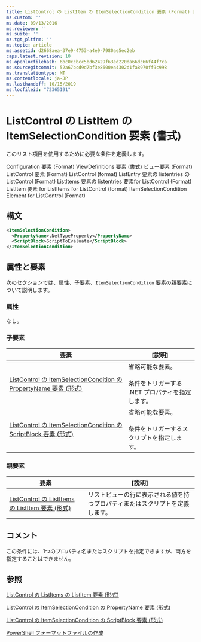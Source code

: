 ```yaml
---
title: ListControl の ListItem の ItemSelectionCondition 要素 (Format) |Microsoft Docs
ms.custom: ''
ms.date: 09/13/2016
ms.reviewer: ''
ms.suite: ''
ms.tgt_pltfrm: ''
ms.topic: article
ms.assetid: d2668aea-37e9-4753-a4e9-7980ae5ec2eb
caps.latest.revision: 10
ms.openlocfilehash: 6bc0ccbcc5bd62429f63ed220da66dc66f44f7ca
ms.sourcegitcommit: 52a67bcd9d7bf3e8600ea4302d1fa8970ff9c998
ms.translationtype: MT
ms.contentlocale: ja-JP
ms.lasthandoff: 10/15/2019
ms.locfileid: "72365191"
---
```

# <a name="itemselectioncondition-element-for-listitem-for-listcontrol-format"></a>ListControl の ListItem の ItemSelectionCondition 要素 (書式)

このリスト項目を使用するために必要な条件を定義します。

Configuration 要素 (Format) ViewDefinitions 要素 (書式) ビュー要素 (Format) ListControl 要素 (Format) ListControl (format) ListEntry 要素の listentries の ListControl (Format) ListItems 要素の listentries 要素for ListControl (Format) ListItem 要素 for ListItems for ListControl (format) ItemSelectionCondition Element for ListControl (Format)

## <a name="syntax"></a>構文

```xml
<ItemSelectionCondition>
  <PropertyName>.NetTypeProperty</PropertyName>
  <ScriptBlock>ScriptToEvaluate</ScriptBlock>
</ItemSelectionCondition>
```

## <a name="attributes-and-elements"></a>属性と要素

次のセクションでは、属性、子要素、`ItemSelectionCondition` 要素の親要素について説明します。

### <a name="attributes"></a>属性

なし。

### <a name="child-elements"></a>子要素

|要素|[説明]|
|-------------|-----------------|
|[ListControl の ItemSelectionCondition の PropertyName 要素 (形式)](./propertyname-element-for-itemselectioncondition-for-listcontrol-format.md)|省略可能な要素。<br /><br /> 条件をトリガーする .NET プロパティを指定します。|
|[ListControl の ItemSelectionCondition の ScriptBlock 要素 (形式)](./scriptblock-element-for-itemselectioncondition-for-listcontrol-format.md)|省略可能な要素。<br /><br /> 条件をトリガーするスクリプトを指定します。|

### <a name="parent-elements"></a>親要素

|要素|[説明]|
|-------------|-----------------|
|[ListControl の ListItems の ListItem 要素 (形式)](./listitem-element-for-listitems-for-listcontrol-format.md)|リストビューの行に表示される値を持つプロパティまたはスクリプトを定義します。|

## <a name="remarks"></a>コメント

この条件には、1つのプロパティ名またはスクリプトを指定できますが、両方を指定することはできません。

## <a name="see-also"></a>参照

[ListControl の ListItems の ListItem 要素 (形式)](./listitem-element-for-listitems-for-listcontrol-format.md)

[ListControl の ItemSelectionCondition の PropertyName 要素 (形式)](./propertyname-element-for-itemselectioncondition-for-listcontrol-format.md)

[ListControl の ItemSelectionCondition の ScriptBlock 要素 (形式)](./scriptblock-element-for-itemselectioncondition-for-listcontrol-format.md)

[PowerShell フォーマットファイルの作成](./writing-a-powershell-formatting-file.md)
